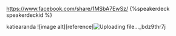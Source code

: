 https://www.facebook.com/share/1MSbA7EwSz/
{%speakerdeck speakerdeckid %}

[](https://)katiearanda
![image alt][reference]![Uploading file..._bdz9thr7j]() 
